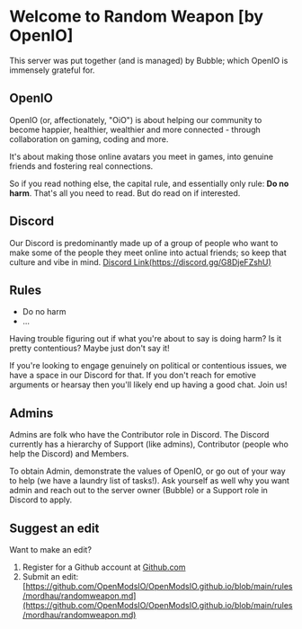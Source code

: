 # Welcome to Random Weapon [by OpenIO]

This server was put together (and is managed) by Bubble; which OpenIO is immensely grateful for.

## OpenIO
OpenIO (or, affectionately, "OiO") is about helping our community to become happier, healthier, wealthier and more connected - through collaboration on gaming, coding and more.

It's about making those online avatars you meet in games, into genuine friends and fostering real connections.

So if you read nothing else, the capital rule, and essentially only rule: **Do no harm**. That's all you need to read. But do read on if interested.

## Discord
Our Discord is predominantly made up of a group of people who want to make some of the people they meet online into actual friends; so keep that culture and vibe in mind.
[Discord Link(https://discord.gg/G8DjeFZshU)](https://discord.gg/G8DjeFZshU)

## Rules
 * Do no harm
 * ...

Having trouble figuring out if what you're about to say is doing harm? Is it pretty contentious? Maybe just don't say it!

If you're looking to engage genuinely on political or contentious issues, we have a space in our Discord for that. If you don't reach for emotive arguments or hearsay then you'll likely end up having a good chat. Join us!

## Admins
Admins are folk who have the Contributor role in Discord. The Discord currently has a hierarchy of Support (like admins), Contributor (people who help the Discord) and Members.

To obtain Admin, demonstrate the values of OpenIO, or go out of your way to help (we have a laundry list of tasks!). Ask yourself as well why you want admin and reach out to the server owner (Bubble) or a Support role in Discord to apply.

## Suggest an edit
Want to make an edit?
1. Register for a Github account at [Github.com](https://github.com)
2. Submit an edit: [https://github.com/OpenModsIO/OpenModsIO.github.io/blob/main/rules/mordhau/randomweapon.md](https://github.com/OpenModsIO/OpenModsIO.github.io/blob/main/rules/mordhau/randomweapon.md)
